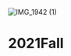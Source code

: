 ![IMG_1942 (1)](https://user-images.githubusercontent.com/89500945/131273945-ce875765-f21e-48e0-b845-b745cef519f7.jpg)
# 2021Fall
